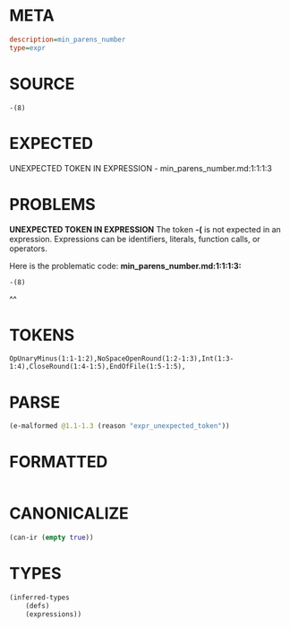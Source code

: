 # META
~~~ini
description=min_parens_number
type=expr
~~~
# SOURCE
~~~roc
-(8)
~~~
# EXPECTED
UNEXPECTED TOKEN IN EXPRESSION - min_parens_number.md:1:1:1:3
# PROBLEMS
**UNEXPECTED TOKEN IN EXPRESSION**
The token **-(** is not expected in an expression.
Expressions can be identifiers, literals, function calls, or operators.

Here is the problematic code:
**min_parens_number.md:1:1:1:3:**
```roc
-(8)
```
^^


# TOKENS
~~~zig
OpUnaryMinus(1:1-1:2),NoSpaceOpenRound(1:2-1:3),Int(1:3-1:4),CloseRound(1:4-1:5),EndOfFile(1:5-1:5),
~~~
# PARSE
~~~clojure
(e-malformed @1.1-1.3 (reason "expr_unexpected_token"))
~~~
# FORMATTED
~~~roc

~~~
# CANONICALIZE
~~~clojure
(can-ir (empty true))
~~~
# TYPES
~~~clojure
(inferred-types
	(defs)
	(expressions))
~~~
